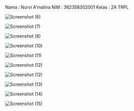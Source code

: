 Nama : Nurvi A'malina
NIM : 362358302001
Kelas : 2A TRPL

![Screenshot (6)](https://github.com/user-attachments/assets/dac0abfc-0065-431e-bf58-fad7f8deaf32)

![Screenshot (7)](https://github.com/user-attachments/assets/625ceaab-524f-4219-a567-6d9ea9f05617)

![Screenshot (8)](https://github.com/user-attachments/assets/50065977-7a49-4b22-9abf-b4a88c760530)

![Screenshot (10)](https://github.com/user-attachments/assets/0d0218ec-3c58-4f41-a8ab-7e01034ae059)

![Screenshot (11)](https://github.com/user-attachments/assets/15de443c-8dbe-4364-8d10-1709bd2a1f33)

![Screenshot (12)](https://github.com/user-attachments/assets/ddd9fe65-b7b4-4c43-9ddc-6f510b7e51e9)

![Screenshot (12)](https://github.com/user-attachments/assets/0042b4f4-88d4-46f5-8538-91b7e5a738c4)

![Screenshot (13)](https://github.com/user-attachments/assets/7060ef9e-82f1-4f66-9371-aae06d92eb0f)

![Screenshot (14)](https://github.com/user-attachments/assets/1b956e3f-b060-474d-a87e-fbbe27c48b36)

![Screenshot (15)](https://github.com/user-attachments/assets/eba522b4-984a-40bf-af3e-4696011d1ee1)
